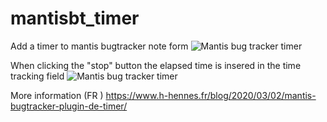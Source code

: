 # mantisbt_timer
Add a timer to mantis bugtracker note form
<img src="https://www.h-hennes.fr/blog/wp-content/uploads/2020/03/timer-note-1024x414.png" alt="Mantis bug tracker timer" />

When clicking the "stop" button the elapsed time is insered in the time tracking field 
<img src="https://www.h-hennes.fr/blog/wp-content/uploads/2020/03/timer-note-temps.png" alt="Mantis bug tracker timer" />

More information (FR )
https://www.h-hennes.fr/blog/2020/03/02/mantis-bugtracker-plugin-de-timer/
